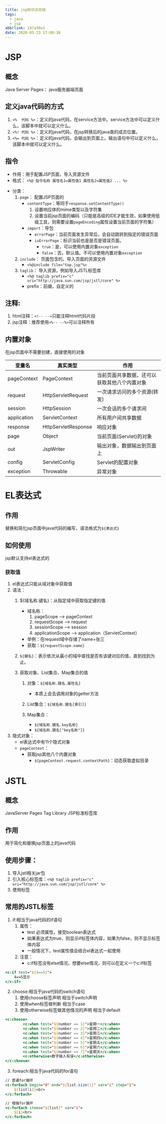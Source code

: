 ```yaml
---
title: jsp知识点总结
tags:
  - java
  - jsp
abbrlink: 147a30a1
date: 2020-05-23 17:09:38
---
```


# JSP
## 概念
Java Server Pages： java服务器端页面
## 定义java代码的方式
1. `<%  代码 %>`：定义的java代码，在service方法中。service方法中可以定义什么，该脚本中就可以定义什么。
2. `<%! 代码 %>`：定义的java代码，在jsp转换后的java类的成员位置。
3. `<%= 代码 %>`：定义的java代码，会输出到页面上。输出语句中可以定义什么，该脚本中就可以定义什么。

## 指令
- 作用：用于配置JSP页面，导入资源文件
- 格式：
`<%@ 指令名称 属性名1=属性值1 属性名2=属性值2 ... %>`
* 分类：
	1. `page`： 配置JSP页面的
		* `contentType`：等同于`response.setContentType()`
			1. 设置响应体的mime类型以及字符集
			2. 设置当前jsp页面的编码（只能是高级的IDE才能生效，如果使用低级工具，则需要设置`pageEncoding`属性设置当前页面的字符集）
		* `import`：导包
			* `errorPage`：当前页面发生异常后，会自动跳转到指定的错误页面
			* `isErrorPage`：标识当前也是是否是错误页面。
				* `true`：是，可以使用内置对象`exception`
				* `false`：否。默认值。不可以使用内置对象`exception`
	2. `include`： 页面包含的。导入页面的资源文件
		* `<%@include file="top.jsp"%>`
	3. `taglib`： 导入资源，例如导入JSTL标签库
		* `<%@ taglib prefix="c" uri="http://java.sun.com/jsp/jstl/core" %>`
		* prefix：前缀，自定义的
## 注释:
1. html注释：`<!-- -->`只能注释html代码片段
2. jsp注释：推荐使用`<%-- --%>`可以注释所有
## 内置对象
在jsp页面中不需要创建，直接使用的对象

|变量名|真实类型|作用|
|-------|-------|-------|
|pageContext|PageContext|当前页面共享数据，还可以获取其他八个内置对象|
|request|HttpServletRequest|一次请求访问的多个资源(转发)|
|session|HttpSession|一次会话的多个请求间|
|application|ServletContext|所有用户间共享数据|
|response|HttpServletResponse|响应对象|
|page|Object|当前页面(Servlet)的对象|
|out|JspWriter|输出对象，数据输出到页面上|
|config|ServletConfig|Servlet的配置对象|
|exception|Throwable|异常对象|

# EL表达式
## 作用
替换和简化jsp页面中java代码的编写，语法格式为`${表达式}`
## 如何使用
jsp默认支持el表达式的
### 获取值
1. el表达式只能从域对象中获取值
2. 语法：
	1. ${域名称.键名}：从指定域中获取指定键的值
		* 域名称：
			1. pageScope		--> pageContext
			2. requestScope 	--> request
			3. sessionScope 	--> session
			4. applicationScope --> application（ServletContext）
		- 举例：在request域中存储了name=张三
		- 获取：`${requestScope.name}`

	2. `${键名}`：表示依次从最小的域中查找是否有该键对应的值，直到找到为止。
	3. 获取对象、List集合、Map集合的值
		1. 对象：`${域名称.键名.属性名}`
			* 本质上会去调用对象的getter方法

		2. List集合：`${域名称.键名[索引]}`
		3. Map集合：
			* `${域名称.键名.key名称}`
			* `${域名称.键名["key名称"]}`
3. 隐式对象：
	* el表达式中有11个隐式对象
	* `pageContext`：
		* 获取jsp其他八个内置对象
			* `${pageContext.request.contextPath}`：动态获取虚拟目录

# JSTL
## 概念
JavaServer Pages Tag Library  JSP标准标签库
## 作用
用于简化和替换jsp页面上的java代码
## 使用步骤：
1. 导入jstl相关jar包
2. 引入核心标签库：`<%@ taglib prefix="c" uri="http://java.sun.com/jsp/jstl/core" %>`
3. 使用标签
## 常用的JSTL标签
1. if:相当于java代码的if语句
	1. 属性：
		* test 必须属性，接受boolean表达式
		* 如果表达式为true，则显示if标签体内容，如果为false，则不显示标签体内容
		* 一般情况下，test属性值会结合el表达式一起使用
	2. 注意：
		* c:if标签没有else情况，想要else情况，则可以在定义一个c:if标签
```jsp
<c:if test="${4==5}">
	4==5显示
</c:if>
```
2. choose:相当于java代码的switch语句
	1. 使用choose标签声明         			相当于switch声明
	2. 使用when标签做判断         			相当于case
	3. 使用otherwise标签做其他情况的声明    	相当于default
```jsp
<c:choose>
        <c:when test="${number == 1}">星期一</c:when>
        <c:when test="${number == 2}">星期二</c:when>
        <c:when test="${number == 3}">星期三</c:when>
        <c:when test="${number == 4}">星期四</c:when>
        <c:when test="${number == 5}">星期五</c:when>
        <c:when test="${number == 6}">星期六</c:when>
        <c:when test="${number == 7}">星期天</c:when>
        <c:otherwise>数字输入有误</c:otherwise>
</c:choose>
```


3. foreach:相当于java代码的for语句
```jsp
// 普通for循环
<c:forEach begin="0" end="${list.size()}" var="i" step="1">
    ${list[i]}<br>
</c:forEach>

// 增强for循环
<c:forEach items="${list}" var="i">
    ${i}<br>
</c:forEach>
```


